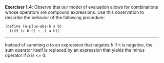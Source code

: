 **Exerciser 1.4**: Observe that our model of evaluation allows for combinations whose operators are compound expressions.  Use this observation to describe the behavior of the following procedure:

```scheme
(define (a-plus-abs-b a b)
  ((if (> b 0) + -) a b))
```

---

Instead of summing *a* to an expression that negates *b* if it is negative, the sum operator itself is replaced by an expression that yields the minus operator if *b* is <= 0.